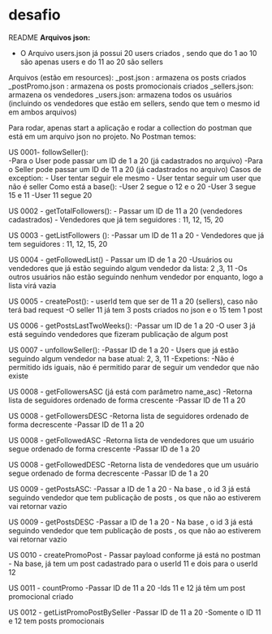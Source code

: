 # desafio

README 
<strong>Arquivos json: </strong>
- O Arquivo users.json já possui 20 users criados , sendo que do 1 ao 10 são apenas users e do 11 ao 20 são sellers 

Arquivos (estão em resources): 
_post.json :  armazena os posts criados
_postPromo.json : armazena os posts promocionais criados
_sellers.json: armazena os vendedores
_users.json: armazena todos os usuários (incluindo os vendedores que estão em sellers, sendo que tem o mesmo id em ambos arquivos)	

Para rodar, apenas start a aplicação e rodar a collection do postman que está em um arquivo json no projeto. 
No Postman temos:

 US 0001-  followSeller():  
	-Para o User pode passar um ID de 1 a 20 (já cadastrados no arquivo)
	-Para o Seller pode passar um ID de 11 a 20 (já cadastrados no arquivo)
	Casos de exception:
		- User tentar seguir ele mesmo
		- User tentar seguir um user que não é seller
	Como está a base():
		-User 2 segue o 12 e o 20
		-User 3 segue 15 e 11
		-User 11 segue 20 
	

US 0002 - getTotalFollowers(): 
	- Passar um ID de 11 a 20 (vendedores cadastrados)
	- Vendedores que já tem seguidores : 11, 12, 15, 20


US 0003 - getListFollowers ():
	-Passar um ID de 11 a 20 
	- Vendedores que já tem seguidores : 11, 12, 15, 20

US 0004	- getFollowedList()
	- Passar um ID de 1 a 20
	-Usuários ou vendedores que já estão seguindo algum vendedor da lista: 2 ,3, 11
	-Os outros usuários não estão seguindo nenhum vendedor por enquanto, logo a lista virá vazia

US 0005 - createPost():
	- userId tem que ser de 11 a 20 (sellers), caso não terá bad request
	-O seller 11 já tem 3 posts criados no json e o 15 tem 1 post

US 0006 - getPostsLastTwoWeeks():
	-Passar um ID de 1 a 20
	-O user 3 já está seguindo vendedores que fizeram publicação de algum post

US 0007 - unfollowSeller():
	-Passar ID de 1 a 20
	- Users que já estão seguindo algum vendedor na base atual: 2, 3, 11
	-Expetions:
		-Não é permitido ids iguais, não é permitido parar de seguir um vendedor que não existe  

US 0008 - getFollowersASC (já está com parâmetro name_asc)
	-Retorna lista de seguidores ordenado de forma crescente
	-Passar ID de 11 a 20 

US 0008 - getFollowersDESC
	-Retorna lista de seguidores ordenado de forma decrescente
	-Passar ID de 11 a 20 

US 0008 - getFollowedASC
	-Retorna lista de vendedores que um usuário segue ordenado de forma crescente
	-Passar ID de 1 a 20 

US 0008 - getFollowedDESC
	-Retorna lista de vendedores que um usuário segue ordenado de forma decrescente
	-Passar ID de 1 a 20 

US 0009 - getPostsASC:
	-Passar a ID de 1 a 20 
	- Na base , o id 3 já está seguindo vendedor que tem publicação de posts , os que não ao estiverem vai retornar vazio

US 0009 - getPostsDESC
	-Passar a ID de 1 a 20 
	- Na base , o id 3 já está seguindo vendedor que tem publicação de posts , os que não ao estiverem vai retornar vazio

US 0010 - createPromoPost
	- Passar payload conforme já está no postman
	- Na base, já tem um post cadastrado para o userId 11 e dois para o userId 12

US 0011 - countPromo
	-Passar ID de 11 a 20 
	-Ids 11 e 12 já têm um post promocional criado

US 0012 - getListPromoPostBySeller
	-Passar ID de 11 a 20
	-Somente o ID 11 e 12 tem posts promocionais


